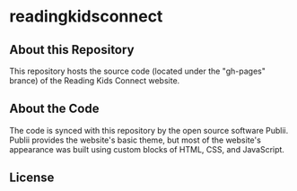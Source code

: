 # readingkidsconnect
## About this Repository
This repository hosts the source code (located under the "gh-pages" brance) of the Reading Kids Connect website.
## About the Code
The code is synced with this repository by the open source software Publii. Publii provides the website's basic theme, but most of the website's appearance was built using custom blocks of HTML, CSS, and JavaScript. 
## License


